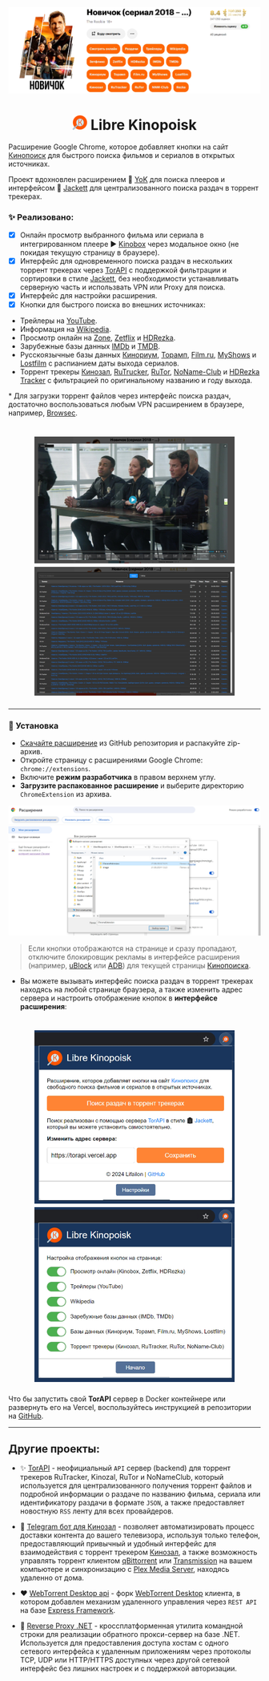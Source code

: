 <p align="center">
    <img src="image/kinopoisk-buttons.jpg" alt="Image alt">
</p>

<h1 align="center">
  <img src="ChromeExtension/icons/icon128.png" width="30" />
  Libre Kinopoisk
</h1>

Расширение Google Chrome, которое добавляет кнопки на сайт [Кинопоиск](http://kinopoisk.ru) для быстрого поиска фильмов и сериалов в открытых источниках.

Проект вдохновлен расширением 🍿 [YoK](https://github.com/mrzlab630/chrome-extension-YoK) для поиска плееров и интерфейсом 🧥 [Jackett](https://github.com/Jackett/Jackett) для централизованного поиска раздач в торрент трекерах.

### ✨ Реализовано:

- [x] Онлайн просмотр выбранного фильма или сериала в интегрированном плеере ▶ [Kinobox](https://kinomix.web.app) через модальное окно (не покидая текущую страницу в браузере).
- [x] Интерфейс для одновременного поиска раздач в нескольких торрент трекерах через [TorAPI](https://github.com/Lifailon/TorAPI) с поддержкой фильтрации и сортировки в стиле [Jackett](https://github.com/Jackett/Jackett), без необходимости устанавливать серверную часть и использвать VPN или Proxy для поиска.
- [x] Интерфейс для настройки расширения.
- [x] Кнопки для быстрого поиска во внешних источниках:
- Трейлеры на [YouTube](https://youtube.com).
- Информация на [Wikipedia](https://ru.wikipedia.org).
- Просмотр онлайн на [Zone](https://g1.zona.plus), [Zetflix](https://zeflix.online) и [HDRezka](https://hdrezka.ag).
- Зарубежные базы данных [IMDb](https://imdb.com) и [TMDB](https://themoviedb.org).
- Русскоязычные базы данных [Кинориум](https://ru.kinorium.com), [Торамп](https://www.toramp.com), [Film.ru](https://www.film.ru), [MyShows](https://myshows.me) и [Lostfilm](https://lostfilm.tv) с распианием даты выхода сериалов.
- Торрент трекеры [Кинозал](https://kinozal.tv), [RuTrucker](https://rutracker.org), [RuTor](https://rutor.info), [NoName-Club](https://nnmclub.to) и [HDRezka Tracker](https://rezka.cc) с фильтрацией по оригинальному названию и году выхода.

\* Для загрузки торрент файлов через интерфейс поиска раздач, достаточно воспользоваться любым VPN расширением в браузере, например, [Browsec](https://browsec.com/ru).

<h1 align="center">
    <img src="image/kinobox-player.jpg" width="400"/></a> <img src="image/torapi-search.jpg" width="400"></a>
</h1>

---

### 🚀 Установка

- [Скачайте расширение](https://github.com/Lifailon/LibreKinopoisk/archive/refs/heads/rsa.zip) из GitHub репозитория и распакуйте zip-архив.
- Откройте страницу с расширениями Google Chrome: `chrome://extensions`.
- Включите **режим разработчика** в правом верхнем углу.
- **Загрузите распакованное расширение** и выберите директорию `ChromeExtension` из архива.

![Image alt](image/add-extension.jpg)

> Если кнопки отображаются на странице и сразу пропадают, отключите блокировщик рекламы в интерфейсе расширения (например, [uBlock](https://github.com/gorhill/uBlock) или [ADB](https://adblockplus.org)) для текущей страницы [Кинопоиска](www.kinopoisk.ru).

- Вы можете вызывать интерфейс поиска раздач в торрент трекерах находясь на любой странице браузера, а также изменить адрес сервера и настроить отображение кнопок в **интерфейсе расширения**:

<h1 align="center">
    <img src="image/popup-interface.jpg" width="400"/></a> <img src="image/popup-settings.jpg" width="400"></a>
</h1>

Что бы запустить свой **TorAPI** сервер в Docker контейнере или развернуть его на Vercel, воспользуйтесь инструкцией в репозитории на [GitHub](https://github.com/Lifailon/TorAPI).

---

## Другие проекты:

- ✨ [TorAPI](https://github.com/Lifailon/TorAPI) - неофициальный `API` сервер (backend) для торрент трекеров RuTracker, Kinozal, RuTor и NoNameClub, который используется для централизованного получения торрент файлов и подробной информации о раздаче по названию фильма, сериала или идентификатору раздачи в формате `JSON`, а также предоставляет новостную `RSS` ленту для всех провайдеров.



- 🧲 [Telegram бот для Кинозал](https://github.com/Lifailon/Kinozal-Bot) - позволяет автоматизировать процесс доставки контента до вашего телевизора, используя только телефон, предоставляющий привычный и удобный интерфейс для взаимодействия с торрент трекером [Кинозал](https://kinozal.tv), а также возможность управлять торрент клиентом [qBittorrent](https://github.com/qbittorrent/qBittorrent) или [Transmission](https://github.com/transmission/transmission) на вашем компьютере и синхронизацию с [Plex Media Server](https://www.plex.tv/personal-media-server), находясь удаленно от дома.

- ❤️ [WebTorrent Desktop api](https://github.com/Lifailon/webtorrent-desktop-api) - форк [WebTorrent Desktop](https://github.com/webtorrent/webtorrent-desktop) клиента, в котором добавлен механизм удаленного управления через `REST API` на базе [Express Framework](https://github.com/expressjs/express).

- 📡 [Reverse Proxy .NET](https://github.com/Lifailon/rpnet) - кроссплатформенная утилита командной строки для реализации обратного прокси-сервер на базе .NET. Используется для предоставления доступа хостам с одного сетевого интерфейса к удаленным приложениям через протоколы TCP, UDP или HTTP/HTTPS доступных через другой сетевой интерфейс без лишних настроек и с поддержкой авторизации.